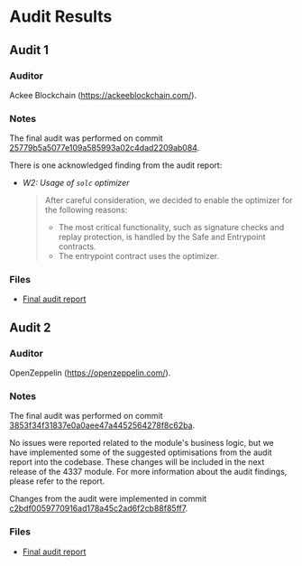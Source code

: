 # Audit Results

## Audit 1

### Auditor

Ackee Blockchain (<https://ackeeblockchain.com/>).

### Notes

The final audit was performed on commit [25779b5a5077e109a585993a02c4dad2209ab084](https://github.com/safe-global/safe-modules/tree/25779b5a5077e109a585993a02c4dad2209ab084).

There is one acknowledged finding from the audit report:

- _W2: Usage of `solc` optimizer_
  > After careful consideration, we decided to enable the optimizer for the following reasons:
  >
  > - The most critical functionality, such as signature checks and replay protection, is handled by the Safe and Entrypoint contracts.
  > - The entrypoint contract uses the optimizer.

### Files

- [Final audit report](audit-report-v2.0.pdf)

## Audit 2

### Auditor

OpenZeppelin (<https://openzeppelin.com/>).

### Notes

The final audit was performed on commit [3853f34f31837e0a0aee47a4452564278f8c62ba](https://github.com/safe-global/safe-modules/tree/3853f34f31837e0a0aee47a4452564278f8c62ba).

No issues were reported related to the module's business logic, but we have implemented some of the suggested optimisations from the audit report into the codebase. These changes will be included in the next release of the 4337 module. For more information about the audit findings, please refer to the report.

Changes from the audit were implemented in commit [c2bdf0059770916ad178a45c2ad6f2cb88f85ff7](https://github.com/safe-global/safe-modules/tree/c2bdf0059770916ad178a45c2ad6f2cb88f85ff7).

### Files

- [Final audit report](audit-report-openzeppelin.pdf)
